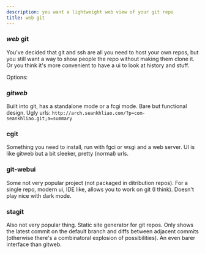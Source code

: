 ```yaml
---
description: you want a lightweight web view of your git repo
title: web git
---
```


### _web_ git

You've decided that git and ssh are all you need to host your own repos,
but you still want a way to show people the repo without making them clone it.
Or you think it's more convenient to have a ui to look at history and stuff.

Options:

### _gitweb_

Built into git, has a standalone mode or a fcgi mode.
Bare but functional design.
Ugly urls: `http://arch.seankhliao.com/?p=com-seankhliao.git;a=summary`

### cgit

Something you need to install, run with fgci or wsgi and a web server.
UI is like gitweb but a bit sleeker, pretty (normal) urls.

### git-webui

Some not very popular project (not packaged in ditribution repos).
For a single repo, modern ui, IDE like, allows you to work on git (I think).
Doesn't play nice with dark mode.

### stagit

Also not very popular thing.
Static site generator for git repos.
Only shows the latest commit on the default branch and diffs between adjacent commits
(otherwise there's a combinatoral explosion of possibilities).
An even barer interface than gitweb.
